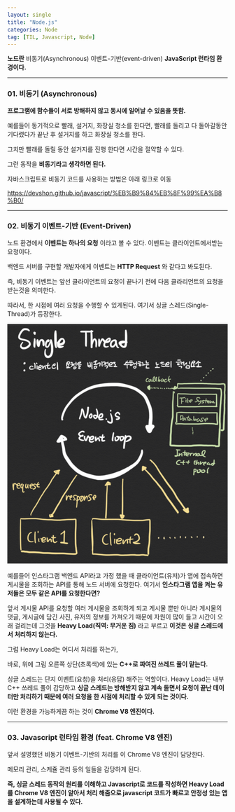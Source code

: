```yaml
---
layout: single
title: "Node.js"
categories: Node
tag: [TIL, Javascript, Node]
---
```


**노드란** 비동기(Asynchronous) 이벤트-기반(event-driven) **JavaScript 런타임 환경이다.**

---

### 01. 비동기 (Asynchronous)

**프로그램에 함수들이 서로 방해하지 않고 동시에 일어날 수 있음을 뜻함.**

예를들어 동기적으로 빨래, 설거지, 화장실 청소를 한다면, 빨래를 돌리고 다 돌아갈동안 기다렸다가 끝난 후 설거지를 하고 화장실 청소를 한다.

그치만 빨래를 돌릴 동안 설거지를 진행 한다면 시간을 절약할 수 있다.

그런 동작을 **비동기라고 생각하면 된다.**

자바스크립트로 비동기 코드를 사용하는 방법은 아래 링크로 이동

https://devshon.github.io/javascript/%EB%B9%84%EB%8F%99%EA%B8%B0/

---

### 02. 비동기 이벤트-기반 (Event-Driven)

노드 환경에서 **이벤트는 하나의 요청** 이라고 볼 수 있다. 이벤트는 클라이언트에서받는 요청이다.

백엔드 서버를 구현할 개발자에게 이벤트는 **HTTP Request** 와 같다고 봐도된다.

즉, 비동기 이벤트는 앞선 클라이언트의 요청이 끝나기 전에 다음 클라리언트의 요청을 받는것을 의미한다.

따라서, 한 시점에 여러 요청을 수행할 수 있게된다. 여기서 싱글 스레드(Single-Thread)가 등장한다.

![screencapture-7246250](/images/screencapture-7246250.png)

예를들어 인스타그램 백엔드 API라고 가정 했을 때 클라이언트(유저)가 앱에 접속하면 게시물을 조회하는 API를 통해 노드 서버에 요청한다. 여기서 **인스타그램 앱을 켜는 유저들은 모두 같은 API를 요청한다면?**

앞서 게시물 API를 요청할 여러 게시물을 조회하게 되고 게시물 뿐만 아니라 게시물의 댓글, 게시글에 담긴 사진, 유저의 정보를 가져오기 때문에 자원이 많이 들고 시간이 오래 걸리는데 그것을 **Heavy Load(직역: 무거운 짐)** 라고 부르고 **이것은 싱글 스레드에서 처리하지 않는다.**

그럼 Heavy Load는 어디서 처리를 하는가,

바로, 위에 그림 오른쪽 상단(초록색)에 있는 **C++로 짜여진 쓰레드 풀이 맡는다.**

싱글 스레드는 단지 이벤트(요청)을 처리(응답) 해주는 역할이다. Heavy Load는 내부 C++ 쓰레드 풀이 감당하고 **싱글 스레드는 방해받지 않고 계속 돌면서 요청이 끝난 데이터만 처리하기 때문에 여러 요청을 한 시점에 처리할 수 있게 되는 것이다.**

이런 환경을 가능하게끔 하는 것이 **Chrome V8 엔진이다.**

---

### 03. Javascript 런타임 환경 (feat. Chrome V8 엔진)

앞서 설명했던 비동기 이벤트-기반의 처리를 이 Chrome V8 엔진이 담당한다.

메모리 관리, 스케쥴 관리 등의 일들을 감당하게 된다.

**즉, 싱글 스레드 동작의 원리를 이해하고 Javascript로 코드를 작성하면 Heavy Load를 Chrome V8 엔진이 알아서 처리 해줌으로 javascript 코드가 빠르고 안정성 있는 앱을 설계하는데 사용될 수 있다.**
